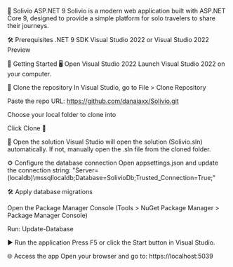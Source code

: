 🚀 Solivio ASP.NET 9
Solivio is a modern web application built with ASP.NET Core 9, designed to provide a simple platform for solo travelers to share their journeys.

🛠️ Prerequisites
.NET 9 SDK
Visual Studio 2022 or Visual Studio 2022 Preview

🚀 Getting Started
🖥️ Open Visual Studio 2022
Launch Visual Studio 2022 on your computer.

📂 Clone the repository
In Visual Studio, go to File > Clone Repository

Paste the repo URL:
https://github.com/danaiaxx/Solivio.git

Choose your local folder to clone into

Click Clone 🔄

📂 Open the solution
Visual Studio will open the solution (Solivio.sln) automatically.
If not, manually open the .sln file from the cloned folder.

⚙️ Configure the database connection
Open appsettings.json and update the connection string:
"Server=(localdb)\\mssqllocaldb;Database=SolivioDb;Trusted_Connection=True;"

🛠️ Apply database migrations

Open the Package Manager Console (Tools > NuGet Package Manager > Package Manager Console)

Run: Update-Database

▶️ Run the application
Press F5 or click the Start button in Visual Studio.

🌐 Access the app
Open your browser and go to:
https://localhost:5039
